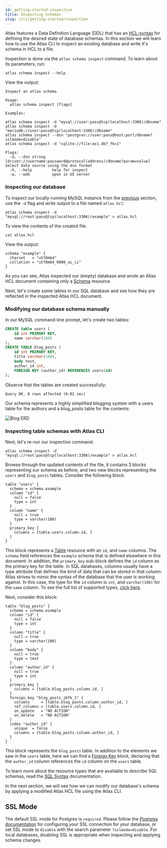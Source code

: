 ```yaml
---
id: getting-started-inspection
title: Inspecting Schemas
slug: /cli/getting-started/inspection
---
```


Atlas features a Data Definition Language (DDL) that has an [HCL-syntax](https://github.com/hashicorp/hcl)
for defining the desired state of database schemas. In this section we will learn how to use the Atlas
CLI to inspect an existing database and write it's schema in HCL to a file. 

Inspection is done via the `atlas schema inspect` command. To learn about its parameters, run:
```shell
atlas schema inspect --help
```
View the output:
```text
Inspect an atlas schema

Usage:
  atlas schema inspect [flags]

Examples:

atlas schema inspect -d "mysql://user:pass@tcp(localhost:3306)/dbname"
atlas schema inspect -d "mariadb://user:pass@tcp(localhost:3306)/dbname"
atlas schema inspect --dsn "postgres://user:pass@host:port/dbname?sslmode=disable"
atlas schema inspect -d "sqlite://file:ex1.db?_fk=1"

Flags:
  -d, --dsn string   [driver://username:password@protocol(address)/dbname?param=value] Select data source using the dsn format
  -h, --help         help for inspect
  -w, --web          open in UI server
```

### Inspecting our database

To inspect our locally-running MySQL instance from the [previous](01-introduction.mdx) section,
use the `-d` flag and write output to a file named `atlas.hcl`:
```shell
atlas schema inspect -d "mysql://root:pass@tcp(localhost:3306)/example" > atlas.hcl
```
To view the contents of the created file:
```shell
cat atlas.hcl
```
View the output:
```hcl
schema "example" {
  charset   = "utf8mb4"
  collation = "utf8mb4_0900_ai_ci"
}
```
As you can see, Atlas inspected our (empty) database and wrote an Atlas HCL document 
containing only a [Schema](../ddl/sql.md#schema) resource.

Next, let's create some tables in our SQL database and see how they are reflected
in the inspected Atlas HCL document. 

### Modifying our database schema manually

In our MySQL command-line prompt, let's create two tables:
```sql
CREATE table users (
    id int PRIMARY KEY,
    name varchar(100)
);
CREATE TABLE blog_posts (
    id int PRIMARY KEY,
    title varchar(100),
    body text,
    author_id int,
    FOREIGN KEY (author_id) REFERENCES users(id)
);
```
Observe that the tables are created successfully:
```text
Query OK, 0 rows affected (0.02 sec)
```
Our schema represents a highly simplified blogging system with a users
table for the authors and a blog_posts table for the contents:

![Blog ERD](https://atlasgo.io/uploads/images/blog-erd.png)

### Inspecting table schemas with Atlas CLI

Next, let's re-run our inspection command:
```shell
atlas schema inspect -d "mysql://root:pass@tcp(localhost:3306)/example" > atlas.hcl
```
Browse through the updated contents of the file, it contains 3 blocks representing
our schema as before, and two new blocks representing the `users` and `blog_posts` tables.
Consider the following block:
```hcl
table "users" {
  schema = schema.example
  column "id" {
    null = false
    type = int
  }
  column "name" {
    null = true
    type = varchar(100)
  }
  primary_key {
    columns = [table.users.column.id, ]
  }
}
```
This block represents a [Table](../ddl/sql.md#table) resource with an `id`, and `name`
columns. The `schema` field references the `example` schema that is defined elsewhere
in this document. In addition, the `primary_key` sub-block defines the `id` column as 
the primary key for the table. In SQL databases, columns usually have a type attribute
that defines the kind of data that can be stored in that column. Atlas strives to 
mimic the syntax of the database that the user is working against. In this case, the
type for the `id` column is `int`, and `varchar(100)` for the `name` column. To
see the full list of supported types, [click here](../ddl/sql_types.md).


Next, consider this block:
```hcl
table "blog_posts" {
  schema = schema.example
  column "id" {
    null = false
    type = int
  }
  column "title" {
    null = true
    type = varchar(100)
  }
  column "body" {
    null = true
    type = text
  }
  column "author_id" {
    null = true
    type = int
  }
  primary_key {
    columns = [table.blog_posts.column.id, ]
  }
  foreign_key "blog_posts_ibfk_1" {
    columns     = [table.blog_posts.column.author_id, ]
    ref_columns = [table.users.column.id, ]
    on_update   = "NO ACTION"
    on_delete   = "NO ACTION"
  }
  index "author_id" {
    unique  = false
    columns = [table.blog_posts.column.author_id, ]
  }
}
```
This block represents the `blog_posts` table. In addition to the elements
we saw in the `users` table, here we can find a [Foreign Key](../ddl/sql.md#foreign-key)
block, declaring that the `author_id` column references the `id` column on the
`users` table.

To learn more about the resource types that are available to describe SQL schemas,
read the [SQL Syntax](../ddl/sql.md) documentation.

In the next section, we will see how we can modify our database's schema by 
applying a modified Atlas HCL file using the Atlas CLI.

## SSL Mode

The default SSL mode for Postgres is `required`. Please follow the [Postgres documentation](https://www.postgresql.org/docs/current/libpq-ssl.html) for configuring your SSL connection for your database, or set SSL mode to `disable` with the search parameter `?sslmode=disable`. For local databases, disabling SSL is appropriate when inspecting and applying schema changes.
